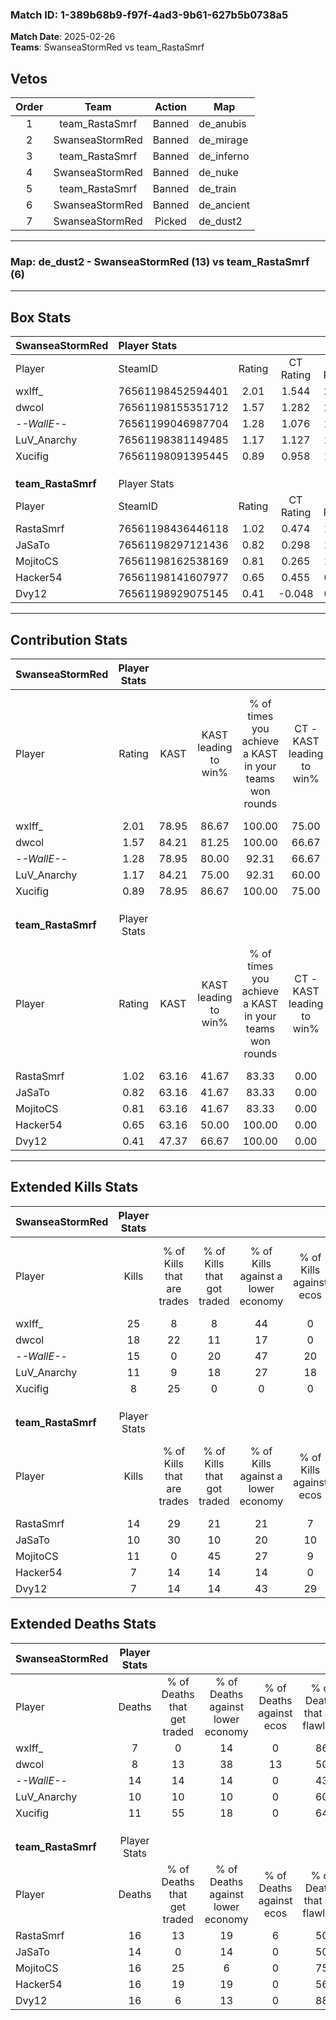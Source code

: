 ### Match ID: 1-389b68b9-f97f-4ad3-9b61-627b5b0738a5  
**Match Date**: 2025-02-26  
**Teams**: SwanseaStormRed vs team_RastaSmrf  

## Vetos  

| Order | Team | Action | Map |
| :---: | :--: | :----: | --- |
| 1 | team_RastaSmrf | Banned | de_anubis |
| 2 | SwanseaStormRed | Banned | de_mirage |
| 3 | team_RastaSmrf | Banned | de_inferno |
| 4 | SwanseaStormRed | Banned | de_nuke |
| 5 | team_RastaSmrf | Banned | de_train |
| 6 | SwanseaStormRed | Banned | de_ancient |
| 7 | SwanseaStormRed | Picked | de_dust2 |

---  

### **Map**: de_dust2 - SwanseaStormRed (13) vs team_RastaSmrf (6)  
---  

## Box Stats  

| **SwanseaStormRed** | Player Stats      |        |           |          |       |       |       |         |        |      |     |
| :- | :- | :-: | :-: | :-: | :-: | :-: | :-: | :-: | :-: | :-: | :-: |
| Player              | SteamID           | Rating | CT Rating | T Rating | KAST  |  ADR  | Kills | Assists | Deaths | K/D  | HS% |
| wxlff_              | 76561198452594401 |  2.01  |   1.544   |  2.742   | 78.95 | 126.9 |  25   |    5    |   7    | 3.57 | 16  |
| dwcol               | 76561198155351712 |  1.57  |   1.282   |  2.148   | 84.21 | 89.5  |  18   |    3    |   8    | 2.25 | 50  |
| -_-WallE-_-         | 76561199046987704 |  1.28  |   1.076   |  1.770   | 78.95 | 94.1  |  15   |    9    |   14   | 1.07 | 80  |
| LuV_Anarchy         | 76561198381149485 |  1.17  |   1.127   |  1.314   | 84.21 | 73.5  |  11   |    7    |   10   | 1.10 | 54  |
| Xucifig             | 76561198091395445 |  0.89  |   0.958   |  1.220   | 78.95 | 49.0  |   8   |    7    |   11   | 0.73 | 50  |
|                     |                   |        |           |          |       |       |       |         |        |      |     |
|                     |                   |        |           |          |       |       |       |         |        |      |     |
|                     |                   |        |           |          |       |       |       |         |        |      |     |
| **team_RastaSmrf**  | Player Stats      |        |           |          |       |       |       |         |        |      |     |
| Player              | SteamID           | Rating | CT Rating | T Rating | KAST  |  ADR  | Kills | Assists | Deaths | K/D  | HS% |
| RastaSmrf           | 76561198436446118 |  1.02  |   0.474   |  1.441   | 63.16 | 92.1  |  14   |    2    |   16   | 0.88 | 57  |
| JaSaTo              | 76561198297121436 |  0.82  |   0.298   |  1.119   | 63.16 | 67.5  |  10   |    3    |   14   | 0.71 | 60  |
| MojitoCS            | 76561198162538169 |  0.81  |   0.265   |  1.460   | 63.16 | 73.2  |  11   |    1    |   16   | 0.69 | 54  |
| Hacker54            | 76561198141607977 |  0.65  |   0.455   |  0.904   | 63.16 | 70.4  |   7   |    7    |   16   | 0.44 | 42  |
| Dvy12               | 76561198929075145 |  0.41  |  -0.048   |  0.730   | 47.37 | 36.8  |   7   |    3    |   16   | 0.44 |  0  |
---  

## Contribution Stats  

| **SwanseaStormRed** | Player Stats |       |                      |                                                        |                           |                                                             |                          |                                                            |
| :- | :-: | :-: | :-: | :-: | :-: | :-: | :-: | :-: |
| Player              |    Rating    | KAST  | KAST leading to win% | % of times you achieve a KAST in your teams won rounds | CT - KAST leading to win% | CT - % of times you achieve a KAST in your teams won rounds | T - KAST leading to win% | T - % of times you achieve a KAST in your teams won rounds |
| wxlff_              |     2.01     | 78.95 |        86.67         |                         100.00                         |           75.00           |                           100.00                            |          100.00          |                           100.00                           |
| dwcol               |     1.57     | 84.21 |        81.25         |                         100.00                         |           66.67           |                           100.00                            |          100.00          |                           100.00                           |
| -_-WallE-_-         |     1.28     | 78.95 |        80.00         |                         92.31                          |           66.67           |                           100.00                            |          100.00          |                           85.71                            |
| LuV_Anarchy         |     1.17     | 84.21 |        75.00         |                         92.31                          |           60.00           |                           100.00                            |          100.00          |                           85.71                            |
| Xucifig             |     0.89     | 78.95 |        86.67         |                         100.00                         |           75.00           |                           100.00                            |          100.00          |                           100.00                           |
|                     |              |       |                      |                                                        |                           |                                                             |                          |                                                            |
|                     |              |       |                      |                                                        |                           |                                                             |                          |                                                            |
|                     |              |       |                      |                                                        |                           |                                                             |                          |                                                            |
| **team_RastaSmrf**  | Player Stats |       |                      |                                                        |                           |                                                             |                          |                                                            |
| Player              |    Rating    | KAST  | KAST leading to win% | % of times you achieve a KAST in your teams won rounds | CT - KAST leading to win% | CT - % of times you achieve a KAST in your teams won rounds | T - KAST leading to win% | T - % of times you achieve a KAST in your teams won rounds |
| RastaSmrf           |     1.02     | 63.16 |        41.67         |                         83.33                          |           0.00            |                            0.00                             |          55.56           |                           83.33                            |
| JaSaTo              |     0.82     | 63.16 |        41.67         |                         83.33                          |           0.00            |                            0.00                             |          55.56           |                           83.33                            |
| MojitoCS            |     0.81     | 63.16 |        41.67         |                         83.33                          |           0.00            |                            0.00                             |          55.56           |                           83.33                            |
| Hacker54            |     0.65     | 63.16 |        50.00         |                         100.00                         |           0.00            |                            0.00                             |          66.67           |                           100.00                           |
| Dvy12               |     0.41     | 47.37 |        66.67         |                         100.00                         |           0.00            |                            0.00                             |          85.71           |                           100.00                           |
---  

## Extended Kills Stats  

| **SwanseaStormRed** | Player Stats |                            |                            |                                    |                         |                              |                                 |                                       |                    |           |
| :- | :-: | :-: | :-: | :-: | :-: | :-: | :-: | :-: | :-: | :-: |
| Player              |    Kills     | % of Kills that are trades | % of Kills that got traded | % of Kills against a lower economy | % of Kills against ecos | % of Kills that are flawless | % of Kills that are close duels | % of Kills that are assisted by flash | Pistol Round Kills | AWP Kills |
| wxlff_              |      25      |             8              |             8              |                 44                 |            0            |              76              |                0                |                  12                   |         18         |     1     |
| dwcol               |      18      |             22             |             11             |                 17                 |            0            |              50              |               11                |                   6                   |         0          |     2     |
| -_-WallE-_-         |      15      |             0              |             20             |                 47                 |           20            |              60              |                7                |                   0                   |         1          |     0     |
| LuV_Anarchy         |      11      |             9              |             18             |                 27                 |           18            |              73              |                9                |                   0                   |         0          |     1     |
| Xucifig             |      8       |             25             |             0              |                 0                  |            0            |              50              |               25                |                   0                   |         0          |     1     |
|                     |              |                            |                            |                                    |                         |                              |                                 |                                       |                    |           |
|                     |              |                            |                            |                                    |                         |                              |                                 |                                       |                    |           |
|                     |              |                            |                            |                                    |                         |                              |                                 |                                       |                    |           |
| **team_RastaSmrf**  | Player Stats |                            |                            |                                    |                         |                              |                                 |                                       |                    |           |
| Player              |    Kills     | % of Kills that are trades | % of Kills that got traded | % of Kills against a lower economy | % of Kills against ecos | % of Kills that are flawless | % of Kills that are close duels | % of Kills that are assisted by flash | Pistol Round Kills | AWP Kills |
| RastaSmrf           |      14      |             29             |             21             |                 21                 |            7            |              43              |                7                |                   0                   |         0          |     0     |
| JaSaTo              |      10      |             30             |             10             |                 20                 |           10            |              70              |                0                |                  10                   |         0          |     0     |
| MojitoCS            |      11      |             0              |             45             |                 27                 |            9            |              55              |               18                |                   9                   |         1          |     4     |
| Hacker54            |      7       |             14             |             14             |                 14                 |            0            |              71              |               14                |                   0                   |         0          |     0     |
| Dvy12               |      7       |             14             |             14             |                 43                 |           29            |              71              |               14                |                   0                   |         0          |     1     |
## Extended Deaths Stats  

| **SwanseaStormRed** | Player Stats |                             |                                   |                          |                               |                            |                           |               |
| :- | :-: | :-: | :-: | :-: | :-: | :-: | :-: | :-: |
| Player              |    Deaths    | % of Deaths that get traded | % of Deaths against lower economy | % of Deaths against ecos | % of Deaths that are flawless | % of Deaths that are close | % of Deaths while blinded | Deaths to AWP |
| wxlff_              |      7       |              0              |                14                 |            0             |              86               |             0              |            29             |       0       |
| dwcol               |      8       |             13              |                38                 |            13            |              50               |             0              |             0             |       0       |
| -_-WallE-_-         |      14      |             14              |                14                 |            0             |              43               |             14             |             0             |       1       |
| LuV_Anarchy         |      10      |             10              |                10                 |            0             |              60               |             20             |             0             |       0       |
| Xucifig             |      11      |             55              |                18                 |            0             |              64               |             9              |             0             |       0       |
|                     |              |                             |                                   |                          |                               |                            |                           |               |
|                     |              |                             |                                   |                          |                               |                            |                           |               |
|                     |              |                             |                                   |                          |                               |                            |                           |               |
| **team_RastaSmrf**  | Player Stats |                             |                                   |                          |                               |                            |                           |               |
| Player              |    Deaths    | % of Deaths that get traded | % of Deaths against lower economy | % of Deaths against ecos | % of Deaths that are flawless | % of Deaths that are close | % of Deaths while blinded | Deaths to AWP |
| RastaSmrf           |      16      |             13              |                19                 |            6             |              50               |             6              |             6             |       3       |
| JaSaTo              |      14      |              0              |                14                 |            0             |              50               |             7              |             0             |       2       |
| MojitoCS            |      16      |             25              |                 6                 |            0             |              75               |             19             |            13             |       4       |
| Hacker54            |      16      |             19              |                19                 |            0             |              56               |             6              |             0             |       4       |
| Dvy12               |      16      |              6              |                13                 |            0             |              88               |             0              |             6             |       6       |
